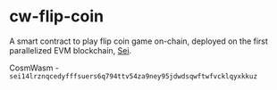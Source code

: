 # cw-flip-coin

A smart contract to play flip coin game on-chain, deployed on the first parallelized EVM blockchain, [Sei](https://www.sei.io/).

CosmWasm - `sei14lrznqcedyfffsuers6q794ttv54za9ney95jdwdsqwftwfvcklqyxkkuz`
